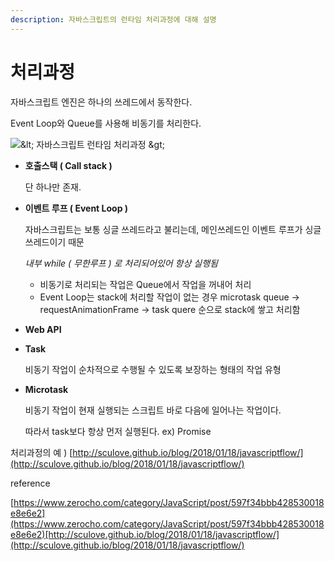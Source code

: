 ```yaml
---
description: 자바스크립트의 런타임 처리과정에 대해 설명
---
```


# 처리과정

자바스크립트 엔진은 하나의 쓰레드에서 동작한다.

 Event Loop와 Queue를 사용해 비동기를 처리한다.



![&amp;lt; &#xC790;&#xBC14;&#xC2A4;&#xD06C;&#xB9BD;&#xD2B8; &#xB7F0;&#xD0C0;&#xC784; &#xCC98;&#xB9AC;&#xACFC;&#xC815; &amp;gt;](http://sculove.github.io/blog/2018/01/18/javascriptflow/browser-structure.png)

* **호출스택 \( Call stack \)**

  단 하나만 존재.

* **이벤트 루프 \( Event Loop \)**

  자바스크립트는 보통 싱글 쓰레드라고 불리는데, 메인쓰레드인 이벤트 루프가 싱글쓰레드이기 때문

  _내부 while \( 무한루프 \) 로 처리되어있어 항상 실행됨_ 

  * 비동기로 처리되는 작업은 Queue에서 작업을 꺼내어 처리
  * Event Loop는 stack에 처리할 작업이 없는 경우 microtask queue -&gt; requestAnimationFrame -&gt; task quere 순으로 stack에 쌓고 처리함

* **Web API**
* **Task**

  비동기 작업이 순차적으로 수행될 수 있도록 보장하는 형태의 작업 유형

* **Microtask**

  비동기 작업이 현재 실행되는 스크립트 바로 다음에 일어나는 작업이다. 

  따라서 task보다 항상 먼저 실행된다. ex\) Promise

처리과정의 예 \) [http://sculove.github.io/blog/2018/01/18/javascriptflow/](http://sculove.github.io/blog/2018/01/18/javascriptflow/)





reference

[https://www.zerocho.com/category/JavaScript/post/597f34bbb428530018e8e6e2](https://www.zerocho.com/category/JavaScript/post/597f34bbb428530018e8e6e2)[http://sculove.github.io/blog/2018/01/18/javascriptflow/](http://sculove.github.io/blog/2018/01/18/javascriptflow/)

